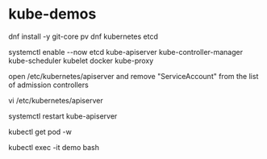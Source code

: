 # kube-demos

dnf install -y git-core pv dnf kubernetes etcd

systemctl enable --now etcd kube-apiserver kube-controller-manager kube-scheduler kubelet docker kube-proxy

open /etc/kubernetes/apiserver and remove "ServiceAccount" from the list of admission controllers

vi /etc/kubernetes/apiserver

systemctl restart kube-apiserver

kubectl get pod -w

kubectl exec -it demo bash

 
